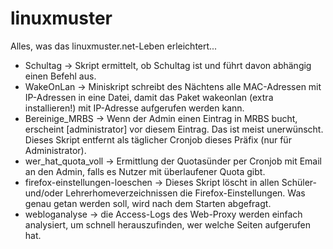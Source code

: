 linuxmuster
===========

Alles, was das linuxmuster.net-Leben erleichtert...
  * Schultag -> Skript ermittelt, ob Schultag ist und führt davon abhängig einen Befehl aus.
  * WakeOnLan -> Miniskript schreibt des Nächtens alle MAC-Adressen mit IP-Adressen in eine Datei, damit das Paket wakeonlan (extra installieren!) mit IP-Adresse aufgerufen werden kann.
  * Bereinige_MRBS -> Wenn der Admin einen Eintrag in MRBS bucht, erscheint [administrator] vor diesem Eintrag. Das ist meist unerwünscht. Dieses Skript entfernt als täglicher Cronjob dieses Präfix (nur für Administrator).
  * wer_hat_quota_voll -> Ermittlung der Quotasünder per Cronjob mit Email an den Admin, falls es Nutzer mit überlaufener Quota gibt.
  * firefox-einstellungen-loeschen -> Dieses Skript löscht in allen Schüler- und/oder Lehrerhomeverzeichnissen die Firefox-Einstellungen. Was genau getan werden soll, wird nach dem Starten abgefragt.
  * webloganalyse -> die Access-Logs des Web-Proxy werden einfach analysiert, um schnell herauszufinden, wer welche Seiten aufgerufen hat.
 


